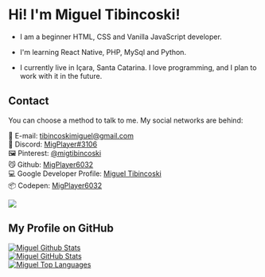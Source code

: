 # Hi! I'm Miguel Tibincoski!

- I am a beginner HTML, CSS and Vanilla JavaScript developer.
- I'm learning React Native, PHP, MySql and Python.

- I currently live in Içara, Santa Catarina. I love programming, and I plan to work with it in the future.

## Contact
You can choose a method to talk to me. My social networks are behind:

📨 E-mail: tibincoskimiguel@gmail.com <br>
💬 Discord: [MigPlayer#3106](https://discord.com/users/771746692327538738)<br>
🖼️ Pinterest: [@migtibincoski](https://pinterest.com/tibincoskimiguel)<br>
😼 Github: [MigPlayer6032](https://github.com/MigPlayer6032)<br>
💻 Google Developer Profile: [Miguel Tibincoski](https://g.dev/migueltibincoski)<br>
📦 Codepen: [MigPlayer6032](https://codepen.io/MigPlayer6032)

<a href="https://github.com/MigPlayer6032"><img src="https://komarev.com/ghpvc/?username=MigPlayer6032&color=4169e1&style=for-the-badge" /></a>

## My Profile on GitHub

<a href="https://github.com/MigPlayer6032/?"><img alt="Miguel Github Stats" src="https://github-readme-stats.vercel.app/api?username=MigPlayer6032&show_icons=true&theme=dark&bg_color=060A0CD0&hide_border=true" /></a><br />
<a href="https://github.com/MigPlayer6032/?"><img alt="Miguel GitHub Stats" src="https://github-readme-streak-stats.herokuapp.com/?user=MigPlayer6032&theme=black-ice&hide_border=true&stroke=0000&background=060A0CD0" /></a><br />
<a href="https://github.com/MigPlayer6032/?"><img alt="Miguel Top Languages" src="https://github-readme-stats.vercel.app/api/top-langs/?username=MigPlayer6032&theme=dark&langs_count=5&compact=true&count_private=true&hide_border=true&bg_color=060A0CD0" /></a>
